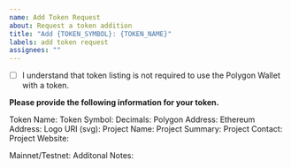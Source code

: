 ```yaml
---
name: Add Token Request
about: Request a token addition
title: "Add {TOKEN_SYMBOL}: {TOKEN_NAME}"
labels: add token request
assignees: ""
---
```


-   [ ] I understand that token listing is not required to use the Polygon Wallet with a token.

**Please provide the following information for your token.**

Token Name:
Token Symbol:
Decimals:
Polygon Address:
Ethereum Address:
Logo URI (svg):
Project Name:
Project Summary:
Project Contact:
Project Website:

Mainnet/Testnet:
Additonal Notes:
